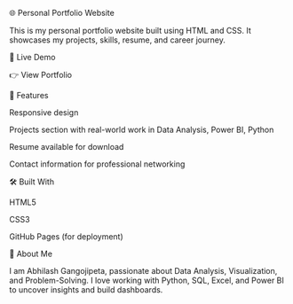🌐 Personal Portfolio Website

This is my personal portfolio website built using HTML and CSS.
It showcases my projects, skills, resume, and career journey.

🔗 Live Demo

👉 View Portfolio

📂 Features

Responsive design

Projects section with real-world work in Data Analysis, Power BI, Python

Resume available for download

Contact information for professional networking

🛠️ Built With

HTML5

CSS3

GitHub Pages (for deployment)

📜 About Me

I am Abhilash Gangojipeta, passionate about Data Analysis, Visualization, and Problem-Solving.
I love working with Python, SQL, Excel, and Power BI to uncover insights and build dashboards.

